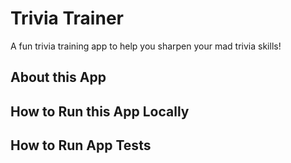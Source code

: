 # Trivia Trainer 
A fun trivia training app to help you sharpen your mad trivia skills! 

## About this App 

## How to Run this App Locally 

## How to Run App Tests 